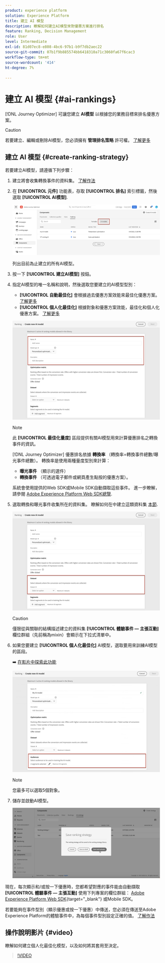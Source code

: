```yaml
---
product: experience platform
solution: Experience Platform
title: 建立 AI 模型
description: 瞭解如何建立AI模型來對優惠方案進行排名
feature: Ranking, Decision Management
role: User
level: Intermediate
exl-id: 81d07ec8-e808-4bc6-97b1-b9f7db2aec22
source-git-commit: 07b1f9b885574bb6418310a71c3060fa67f6cac3
workflow-type: tm+mt
source-wordcount: '414'
ht-degree: 7%

---
```


# 建立 AI 模型 {#ai-rankings}

[!DNL Journey Optimizer] 可讓您建立 **AI模型** 以根據您的業務目標來排名優惠方案。

>[!CAUTION]
>
>若要建立、編輯或刪除AI模型，您必須擁有 **管理排名策略** 許可權。 [了解更多](../../administration/high-low-permissions.md#manage-ranking-strategies)

## 建立 AI 模型 {#create-ranking-strategy}

若要建立AI模型，請遵循下列步驟：

1. 建立將會收集轉換事件的資料集。 [了解作法](../data-collection/create-dataset.md)

1. 在 **[!UICONTROL 元件]** 功能表，存取 **[!UICONTROL 排名]** 索引標籤，然後選取 **[!UICONTROL AI模型]**.

   ![](../assets/ai-ranking-list.png)

   列出目前為止建立的所有AI模型。

1. 按一下 **[!UICONTROL 建立AI模型]** 按鈕。

1. 指定AI模型的唯一名稱和說明，然後選取您要建立的AI模型型別：

   * **[!UICONTROL 自動最佳化]** 會根據過去優惠方案效能來最佳化優惠方案。 [了解更多](auto-optimization-model.md)
   * **[!UICONTROL 個人化最佳化]** 根據對象和優惠方案效能，最佳化和個人化優惠方案。 [了解更多](personalized-optimization-model.md)

   ![](../assets/ai-ranking-fields.png)

   >[!NOTE]
   >
   >此 **[!UICONTROL 最佳化量度]** 區段提供有關AI模型用來計算優惠排名之轉換事件的資訊。
   >
   >[!DNL Journey Optimizer] 優惠排名依據 **轉換率** （轉換率=轉換事件總數/曝光事件總數）。 轉換率是使用兩種量度型別來計算：
   >* **曝光事件** （顯示的選件）
   >* **轉換事件** （可透過電子郵件或網頁產生點按的優惠方案）。
   >
   >系統會使用提供的Web SDK或Mobile SDK自動擷取這些事件。 進一步瞭解，請參閱 [Adobe Experience Platform Web SDK總覽](https://experienceleague.adobe.com/docs/experience-platform/edge/home.html?lang=zh-Hant).

1. 選取轉換和曝光事件收集所在的資料集。 瞭解如何在中建立這類資料集 [本節](../data-collection/create-dataset.md). <!--This dataset needs to be associated with a schema that must have the **[!UICONTROL Proposition Interactions]** field group (previously known as mixin) associated with it.-->

   ![](../assets/ai-ranking-dataset-id.png)

   >[!CAUTION]
   >
   >僅限從與關聯的結構描述建立的資料集 **[!UICONTROL 體驗事件 — 主張互動]** 欄位群組（先前稱為mixin）會顯示在下拉式清單中。

1. 如果您要建立 **[!UICONTROL 個人化最佳化]** AI模型，選取要用來訓練AI模型的區段。

   ➡️ [在影片中探索此功能](#video)

   ![](../assets/ai-ranking-segments.png)

   >[!NOTE]
   >
   >您最多可以選取5個對象。

1. 儲存並啟動AI模型。

   ![](../assets/ai-ranking-save-activate.png)

<!--At this point, you must have:

* created the AI model,
* defined which type of event you want to capture - offer displayed (impression) and/or offer clicked (conversion),
* and in which dataset you want to collect the event data.-->

現在，每次顯示和/或按一下優惠時，您都希望對應的事件能由自動擷取 **[!UICONTROL 體驗事件 — 主張互動]** 使用下列專案的欄位群組： [Adobe Experience Platform Web SDK](https://experienceleague.adobe.com/docs/experience-platform/edge/web-sdk-faq.html#what-is-adobe-experience-platform-web-sdk%3F){target="_blank"} 或Mobile SDK。

若要能夠在事件型別（顯示優惠或按一下優惠）中傳送，您必須在傳送至Adobe Experience Platform的體驗事件中，為每個事件型別設定正確的值。 [了解作法](../data-collection/schema-requirement.md)

## 操作說明影片 {#video}

瞭解如何建立個人化最佳化模型，以及如何將其套用至決定。

>[!VIDEO](https://video.tv.adobe.com/v/3419954?quality=12)
